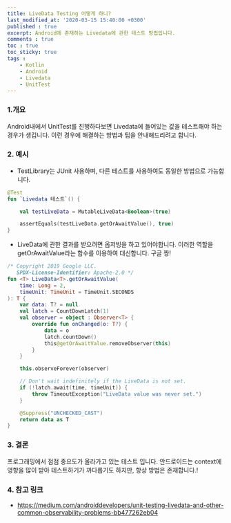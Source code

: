 ```yaml
---
title: LiveData Testing 어떻게 하니?
last_modified_at: '2020-03-15 15:40:00 +0300'
published : true
excerpt: Android에 존재하는 Livedata에 관한 테스트 방법입니다.
comments : true
toc : true
toc_sticky: true
tags :
    - Kotlin
    - Android
    - Livedata
    - UnitTest
---
```


### 1.개요

Android내에서 UnitTest를 진행하다보면 Livedata에 들어있는 값을 테스트해야 하는 경우가 생깁니다. 이런 경우에 해결하는 방법과 팁을 안내해드리려고 합니다.

### 2. 예시

- TestLibrary는 JUnit 사용하며, 다른 테스트를 사용하여도 동일한 방법으로 가능합니다.

```kotlin
@Test
fun `Livedata 테스트`() {

    val testLiveData = MutableLiveData<Boolean>(true)

    assertEquals(testLiveData.getOrAwaitValue(), true)
}
```

- LiveData에 관한 결과를 받으려면 옵저빙을 하고 있어야합니다. 이러한 역할을 getOrAwaitValue라는 함수를 이용하여 대신합니다. 구글 짱!

```kotlin
/* Copyright 2019 Google LLC.
   SPDX-License-Identifier: Apache-2.0 */
fun <T> LiveData<T>.getOrAwaitValue(
    time: Long = 2,
    timeUnit: TimeUnit = TimeUnit.SECONDS
): T {
    var data: T? = null
    val latch = CountDownLatch(1)
    val observer = object : Observer<T> {
        override fun onChanged(o: T?) {
            data = o
            latch.countDown()
            this@getOrAwaitValue.removeObserver(this)
        }
    }

    this.observeForever(observer)

    // Don't wait indefinitely if the LiveData is not set.
    if (!latch.await(time, timeUnit)) {
        throw TimeoutException("LiveData value was never set.")
    }

    @Suppress("UNCHECKED_CAST")
    return data as T
}
```

### 3. 결론

프로그래밍에서 점점 중요도가 올라가고 있는 테스트 입니다. 안드로이드는 context에 영향을 많이 받아 테스트하기가 까다롭기도 하지만, 항상 방법은 존재합니다.!


### 4. 참고 링크

- <https://medium.com/androiddevelopers/unit-testing-livedata-and-other-common-observability-problems-bb477262eb04>